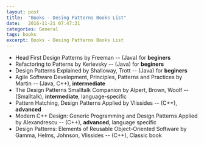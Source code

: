 ```yaml
---
layout: post
title:  "Books - Desing Patterns Books List"
date:   2016-11-21 07:47:21
categories: General
tags: books
excerpt: Books - Desing Patterns Books List
---
```


* Head First Design Patterns by Freeman -- (Java) for **beginers**
* Refactoring to Patterns by Kerievsky -- (Java) for **beginers**
* Design Patterns Explained by Shalloway, Trott -- (Java)  for **beginers**
* Agile Software Development, Principles, Patterns and Practices by Martin -- (Java, C++), **intermediate**
* The Design Patterns Smalltalk Companion by Alpert, Brown, Woolf -- (Smalltalk), **intermediate**, language-specific
* Pattern Hatching, Design Patterns Applied by Vlissides -- (C++), **advanced**
* Modern C++ Design: Generic Programming and Design Patterns Applied by Alexandrescu -- (C++), **advanced**, language specific
* Design Patterns: Elements of Reusable Object-Oriented Software by Gamma, Helms, Johnson, Vlissides -- (C++), Classic book
